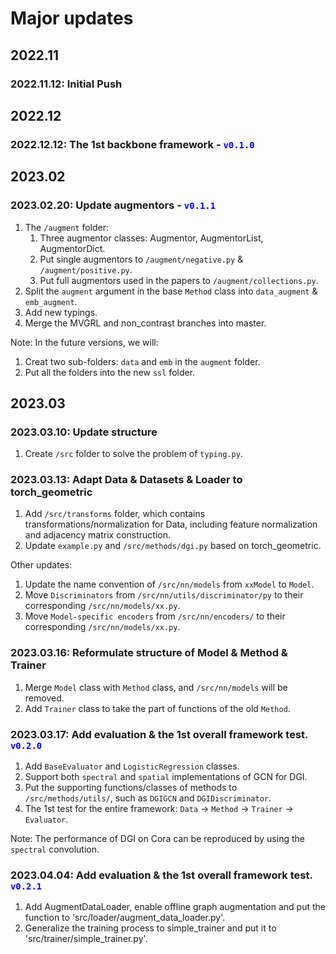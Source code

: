 # Major updates
## 2022.11
### 2022.11.12: Initial Push

## 2022.12
### 2022.12.12: The 1st backbone framework - <span style="color:blue">``v0.1.0``</span>

## 2023.02
### 2023.02.20: Update augmentors - <span style="color:blue">``v0.1.1``</span>
1. The `/augment` folder:
   1. Three augmentor classes: Augmentor, AugmentorList, AugmentorDict.
   2. Put single augmentors to `/augment/negative.py` & `/augment/positive.py`.
   3. Put full augmentors used in the papers to `/augment/collections.py`.
2. Split the `augment` argument in the base `Method` class into `data_augment` & `emb_augment`.
3. Add new typings.
4. Merge the MVGRL and non_contrast branches into master.

Note: In the future versions, we will:
1. Creat two sub-folders: `data` and `emb` in the `augment` folder.
2. Put all the folders into the new `ssl` folder.

## 2023.03
### 2023.03.10: Update structure 
1. Create `/src` folder to solve the problem of `typing.py`.

### 2023.03.13: Adapt Data & Datasets & Loader to torch_geometric
1. Add `/src/transforms` folder, which contains transformations/normalization for Data, 
   including feature normalization and adjacency matrix construction.
2. Update `example.py` and `/src/methods/dgi.py` based on torch_geometric.

Other updates:
1. Update the name convention of `/src/nn/models` from `xxModel` to `Model`.
2. Move `Discriminators` from `/src/nn/utils/discriminator/py` to their corresponding `/src/nn/models/xx.py`.
3. Move `Model-specific encoders` from `/src/nn/encoders/` to their corresponding `/src/nn/models/xx.py`.

### 2023.03.16: Reformulate structure of Model & Method & Trainer
1. Merge `Model` class with `Method` class, and `/src/nn/models` will be removed.
2. Add `Trainer` class to take the part of functions of the old `Method`.

### 2023.03.17: Add evaluation & the 1st overall framework test. <span style="color:blue">``v0.2.0``</span>
1. Add `BaseEvaluator` and `LogisticRegression` classes.
2. Support both `spectral` and `spatial` implementations of GCN for DGI.
3. Put the supporting functions/classes of methods to `/src/methods/utils/`, such as `DGIGCN` and `DGIDiscriminator`.
4. The 1st test for the entire framework: `Data` -> `Method` -> `Trainer` -> `Evaluator`.

Note: The performance of DGI on Cora can be reproduced by using the `spectral` convolution.

### 2023.04.04: Add evaluation & the 1st overall framework test. <span style="color:blue">``v0.2.1``</span>
1. Add AugmentDataLoader, enable offline graph augmentation and put the function to 'src/loader/augment_data_loader.py'.
2. Generalize the training process to simple_trainer and put it to 'src/trainer/simple_trainer.py'.
